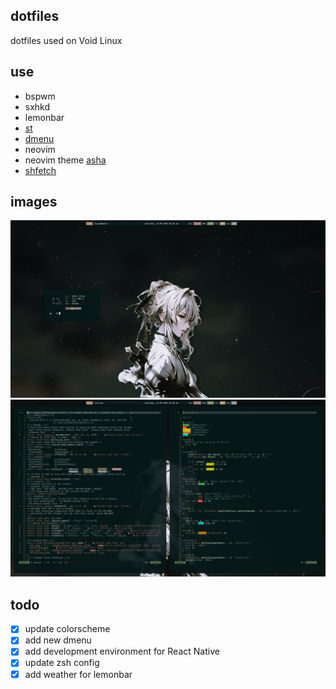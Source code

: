 ## dotfiles

dotfiles used on Void Linux

## use

- bspwm
- sxhkd
- lemonbar
- [st](https://github.com/alisanoelia/st)
- [dmenu](https://github.com/alisanoelia/dmenu)
- neovim
- neovim theme [asha](https://github.com/alisanoelia/asha-nvim)
- [shfetch](https://github.com/alisanoelia/shfetch)

## images

![bspwm1](./screenshots/20240914_010608.png)
![bspwm2](./screenshots/20240914_010855.png)

## todo

- [x] update colorscheme
- [x] add new dmenu
- [x] add development environment for React Native
- [x] update zsh config
- [x] add weather for lemonbar
